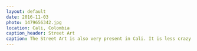 ```yaml
---
layout: default
date: 2016-11-03
photo: 1479656342.jpg
location: Cali, Colombia
caption_header: Street Art
caption: The Street Art is also very present in Cali. It is less crazy and explicit as it could be in Bogota but it still does fit very well in the city.
---
```


